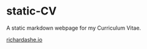 # static-CV
A static markdown webpage for my Curriculum Vitae.  
  
[richardashe.io](https://richardashe.io)  
  
